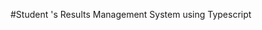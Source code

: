 
 #Student 's Results Management System using Typescript
                                                                                                  
